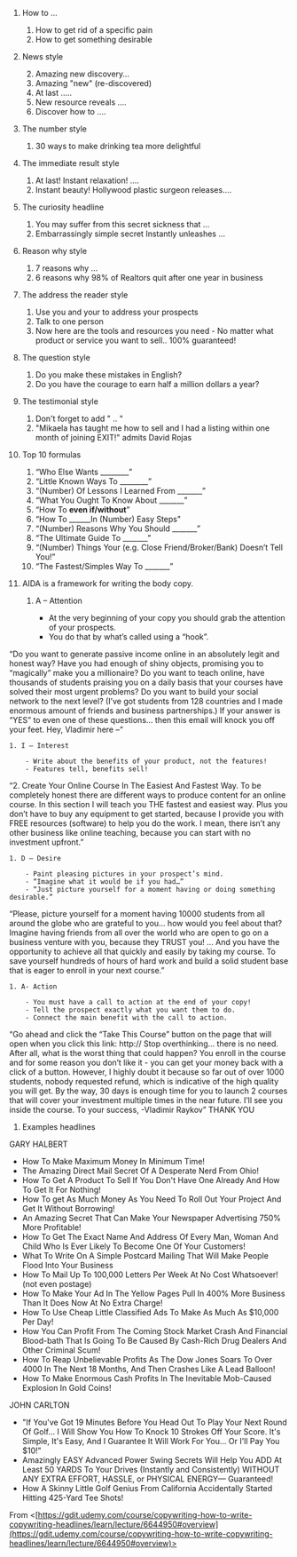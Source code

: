 1. How to …

	1. How to get rid of a specific pain
	2. How to get something desirable

1. News style

	2. Amazing new discovery…
	3. Amazing "new" (re-discovered)
	4. At last …..
	5. New resource reveals ….
	6. Discover how to ….

1. The number style

	1. 30 ways to make drinking tea more delightful

3. The immediate result style

	1. At last! Instant relaxation! ….
	2. Instant beauty! Hollywood plastic surgeon releases….

1. The curiosity headline

	1. You may suffer from this secret sickness that …
	2. Embarrassingly simple secret Instantly unleashes …

1. Reason why style

	1. 7 reasons why …
	2. 6 reasons why 98% of Realtors quit after one year in business

1. The address the reader style

	1. Use you and your to address your prospects
	2. Talk to one person
	3. Now here are the tools and resources you need - No matter what product or service you want to sell.. 100% guaranteed!

1. The question style

	1. Do you make these mistakes in English?
	2. Do you have the courage to earn half a million dollars a year?

1. The testimonial style

	1. Don't forget to add " .. "
	2. "Mikaela has taught me how to sell and I had a listing within one month of joining EXIT!" admits David Rojas

1. Top 10 formulas

	1. “Who Else Wants ________”
	2. “Little Known Ways To ________”
	3. “(Number) Of Lessons I Learned From _______”
	4. “What You Ought To Know About _______”
	5. “How To ______even if/without______”
	6. “How To ______In (Number) Easy Steps"
	7. “(Number) Reasons Why You Should _______”
	8. “The Ultimate Guide To _______”
	9. “(Number) Things Your (e.g. Close Friend/Broker/Bank) Doesn’t Tell You!”
	10. “The Fastest/Simples Way To _______”

1. AIDA is a framework for writing the body copy.

	1. A – Attention

		- At the very beginning of your copy you should grab the attention of your prospects.
		- You do that by what’s called using a “hook”.

“Do you want to generate passive income online in an absolutely legit and honest way?
Have you had enough of shiny objects, promising you to “magically” make you a millionaire?
Do you want to teach online, have thousands of students praising you on a daily basis that your
courses have solved their most urgent problems?
Do you want to build your social network to the next level? (I’ve got students from 128 countries
and I made enormous amount of friends and business partnerships.)
If your answer is “YES” to even one of these questions… then this email will knock you off your
feet.
Hey,
Vladimir here –“

	1. I – Interest
	
		- Write about the benefits of your product, not the features!
		- Features tell, benefits sell!

“2. Create Your Online Course In The Easiest And Fastest Way. To be completely honest there are
different ways to produce content for an online course.
In this section I will teach you THE fastest and easiest way. Plus you don’t have to buy any
equipment to get started, because I provide you with FREE resources (software) to help you do the
work.
I mean, there isn’t any other business like online teaching, because you can start with no investment
upfront.”

	1. D – Desire
	
		- Paint pleasing pictures in your prospect’s mind.
		- “Imagine what it would be if you had…”
		- “Just picture yourself for a moment having or doing something desirable.”

“Please, picture yourself for a moment having 10000 students from all around the globe who are grateful to you… how would you feel about that?
Imagine having friends from all over the world who are open to go on a business venture with you,
because they TRUST you!
… And you have the opportunity to achieve all that quickly and easily by taking my course. To save yourself hundreds of hours of hard work and build a solid student base that is eager to enroll in your next course.”

	1. A- Action
	
		- You must have a call to action at the end of your copy!
		- Tell the prospect exactly what you want them to do.
		- Connect the main benefit with the call to action.

“Go ahead and click the “Take This Course” button on the page that will open when you click this link: 
http://
Stop overthinking… there is no need. After all, what is the worst thing that could happen?
You enroll in the course and for some reason you don’t like it - you can get your money back with a click of a button. However, I highly doubt it because so far out of over 1000 students, nobody requested refund, which is indicative of the high quality you will get.
By the way, 30 days is enough time for you to launch 2 courses that will cover your investment multiple times in the near future.
I’ll see you inside the course.
To your success,
-Vladimir Raykov”
THANK YOU

1. Examples headlines

GARY HALBERT

- How To Make Maximum Money In Minimum Time!
- The Amazing Direct Mail Secret Of A Desperate Nerd From Ohio!
- How To Get A Product To Sell If You Don't Have One Already And How To Get It For Nothing!
- How To get As Much Money As You Need To Roll Out Your Project And Get It Without Borrowing!
- An Amazing Secret That Can Make Your Newspaper Advertising 750% More Profitable!
- How To Get The Exact Name And Address Of Every Man, Woman And Child Who Is Ever Likely To Become One Of Your Customers!
- What To Write On A Simple Postcard Mailing That Will Make People Flood Into Your Business
- How To Mail Up To 100,000 Letters Per Week At No Cost Whatsoever! (not even postage)
- How To Make Your Ad In The Yellow Pages Pull In 400% More Business Than It Does Now At No Extra Charge!
- How To Use Cheap Little Classified Ads To Make As Much As $10,000 Per Day!
- How You Can Profit From The Coming Stock Market Crash And Financial Blood-bath That Is Going To Be Caused By Cash-Rich Drug Dealers And Other Criminal Scum!
- How To Reap Unbelievable Profits As The Dow Jones Soars To Over 4000 In The Next 18 Months, And Then Crashes Like A Lead Balloon!
- How To Make Enormous Cash Profits In The Inevitable Mob-Caused Explosion In Gold Coins!

JOHN CARLTON

- "If You've Got 19 Minutes Before You Head Out To Play Your Next Round Of Golf… I Will Show You How To Knock 10 Strokes Off Your Score. It's Simple, It's Easy, And I Guarantee It Will Work For You… Or I'll Pay You $10!"
- Amazingly EASY Advanced Power Swing Secrets Will Help You ADD At Least 50 YARDS To Your Drives (Instantly and Consistently) WITHOUT ANY EXTRA EFFORT, HASSLE, or PHYSICAL ENERGY— Guaranteed!
- How A Skinny Little Golf Genius From California Accidentally Started Hitting 425-Yard Tee Shots!

From <[https://gdit.udemy.com/course/copywriting-how-to-write-copywriting-headlines/learn/lecture/6644950#overview](https://gdit.udemy.com/course/copywriting-how-to-write-copywriting-headlines/learn/lecture/6644950#overview)>